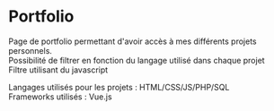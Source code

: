 # Portfolio
Page de portfolio permettant d'avoir accès à mes différents projets personnels. <br>
Possibilité de filtrer en fonction du langage utilisé dans chaque projet <br>
Filtre utilisant du javascript <br>

Langages utilisés pour les projets : HTML/CSS/JS/PHP/SQL <br>
Frameworks utilisés : Vue.js


